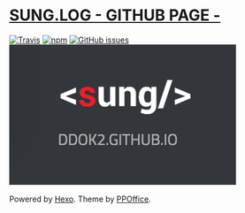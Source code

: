 # [SUNG.LOG - GITHUB PAGE -](https://ddok2.github.io)
[![Travis](https://img.shields.io/travis/rust-lang/rust.svg?style=flat-square)](https://github.com/ddok2/gitblog)
[![npm](https://img.shields.io/npm/v/npm.svg?style=flat-square)]([![Travis](https://img.shields.io/travis/rust-lang/rust.svg?style=flat-square)](https://github.com/ddok2/gitblog))
[![GitHub issues](https://img.shields.io/github/issues/ddok2/gitblog.svg?style=flat-square)](https://github.com/ddok2/gitblog/issues)
[![](source/images/sung-opengraph-image.png)](https://ddok2.github.io)


Powered by [Hexo](http://hexo.io/). Theme by [PPOffice](http://github.com/ppoffice).